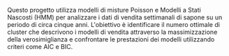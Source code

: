 Questo progetto utilizza modelli di misture Poisson e Modelli a Stati Nascosti (HMM) per analizzare i dati di vendita settimanali di sapone su un periodo di circa cinque anni. 
L'obiettivo è identificare il numero ottimale di cluster che descrivono i modelli di vendita attraverso la massimizzazione della verosimiglianza 
e confrontare le prestazioni dei modelli utilizzando criteri come AIC e BIC.
